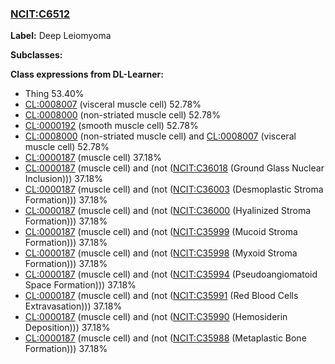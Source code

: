 
### [NCIT:C6512](http://purl.obolibrary.org/obo/NCIT_C6512)
**Label:** Deep Leiomyoma

**Subclasses:** 

**Class expressions from DL-Learner:**

- Thing 53.40%
- [CL:0008007](http://purl.obolibrary.org/obo/CL_0008007) (visceral muscle cell) 52.78%
- [CL:0008000](http://purl.obolibrary.org/obo/CL_0008000) (non-striated muscle cell) 52.78%
- [CL:0000192](http://purl.obolibrary.org/obo/CL_0000192) (smooth muscle cell) 52.78%
- [CL:0008000](http://purl.obolibrary.org/obo/CL_0008000) (non-striated muscle cell) and [CL:0008007](http://purl.obolibrary.org/obo/CL_0008007) (visceral muscle cell) 52.78%
- [CL:0000187](http://purl.obolibrary.org/obo/CL_0000187) (muscle cell) 37.18%
- [CL:0000187](http://purl.obolibrary.org/obo/CL_0000187) (muscle cell) and (not ([NCIT:C36018](http://purl.obolibrary.org/obo/NCIT_C36018) (Ground Glass Nuclear Inclusion))) 37.18%
- [CL:0000187](http://purl.obolibrary.org/obo/CL_0000187) (muscle cell) and (not ([NCIT:C36003](http://purl.obolibrary.org/obo/NCIT_C36003) (Desmoplastic Stroma Formation))) 37.18%
- [CL:0000187](http://purl.obolibrary.org/obo/CL_0000187) (muscle cell) and (not ([NCIT:C36000](http://purl.obolibrary.org/obo/NCIT_C36000) (Hyalinized Stroma Formation))) 37.18%
- [CL:0000187](http://purl.obolibrary.org/obo/CL_0000187) (muscle cell) and (not ([NCIT:C35999](http://purl.obolibrary.org/obo/NCIT_C35999) (Mucoid Stroma Formation))) 37.18%
- [CL:0000187](http://purl.obolibrary.org/obo/CL_0000187) (muscle cell) and (not ([NCIT:C35998](http://purl.obolibrary.org/obo/NCIT_C35998) (Myxoid Stroma Formation))) 37.18%
- [CL:0000187](http://purl.obolibrary.org/obo/CL_0000187) (muscle cell) and (not ([NCIT:C35994](http://purl.obolibrary.org/obo/NCIT_C35994) (Pseudoangiomatoid Space Formation))) 37.18%
- [CL:0000187](http://purl.obolibrary.org/obo/CL_0000187) (muscle cell) and (not ([NCIT:C35991](http://purl.obolibrary.org/obo/NCIT_C35991) (Red Blood Cells Extravasation))) 37.18%
- [CL:0000187](http://purl.obolibrary.org/obo/CL_0000187) (muscle cell) and (not ([NCIT:C35990](http://purl.obolibrary.org/obo/NCIT_C35990) (Hemosiderin Deposition))) 37.18%
- [CL:0000187](http://purl.obolibrary.org/obo/CL_0000187) (muscle cell) and (not ([NCIT:C35988](http://purl.obolibrary.org/obo/NCIT_C35988) (Metaplastic Bone Formation))) 37.18%


